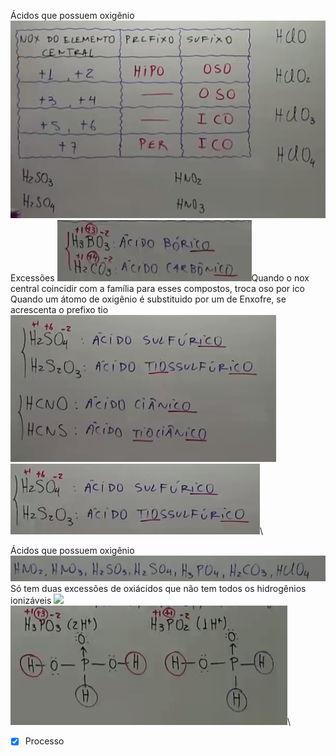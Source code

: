 Ácidos que possuem oxigênio
![](Imagens/markdown-img-paste-20200718231345776.png)\
Excessões
![](Imagens/markdown-img-paste-20200718233539983.png)Quando
                                o nox central coincidir com a família
                                para esses compostos, troca oso por ico
Quando um átomo de oxigênio é substituido por um
                        de Enxofre, se acrescenta o prefixo tio
                        ![](Imagens/markdown-img-paste-20200718234901279.png)\
![](Imagens/markdown-img-paste-20200718235039212.png)\

Ácidos que possuem oxigênio
![](Imagens/markdown-img-paste-20200719001323783.png)
Só tem duas excessões de oxiácidos que não  tem todos os hidrogênios ionizáveis
![](Imagens/markdown-img-paste-20200719001843722.png)![](Imagens/markdown-img-paste-20200719005321127.png)\


- [x] Processo 
